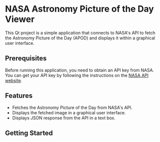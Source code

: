 # NASA Astronomy Picture of the Day Viewer

This Qt project is a simple application that connects to NASA's API to fetch the Astronomy Picture of the Day (APOD) and displays it within a graphical user interface.


## Prerequisites

Before running this application, you need to obtain an API key from NASA. You can get your API key by following the instructions on the [NASA API website](https://api.nasa.gov/).

## Features

- Fetches the Astronomy Picture of the Day from NASA's API.
- Displays the fetched image in a graphical user interface.
- Displays JSON response from the API in a text box.

## Getting Started


